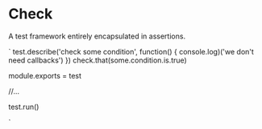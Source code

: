 # Check

A test framework entirely encapsulated in assertions.

`
test.describe('check some condition', function() { console.log)('we don't need callbacks') })
    check.that(some.condition.is.true)



module.exports = test

//...

test.run()

`


